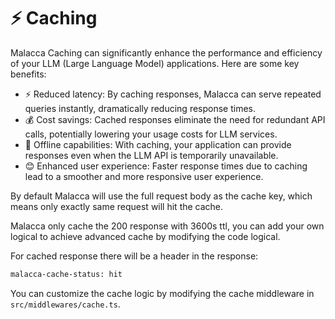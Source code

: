 # ⚡ Caching

Malacca Caching can significantly enhance the performance and efficiency of your LLM (Large Language Model) applications. Here are some key benefits:

- ⚡️ Reduced latency: By caching responses, Malacca can serve repeated queries instantly, dramatically reducing response times.
- 💰 Cost savings: Cached responses eliminate the need for redundant API calls, potentially lowering your usage costs for LLM services.
- 🔌 Offline capabilities: With caching, your application can provide responses even when the LLM API is temporarily unavailable.
- 😊 Enhanced user experience: Faster response times due to caching lead to a smoother and more responsive user experience.

By default Malacca will use the full request body as the cache key, which means only exactly same request will hit the cache.

Malacca only cache the 200 response with 3600s ttl, you can add your own logical to achieve advanced cache by modifying the code logical. 

For cached response there will be a header in the response:

```bash
malacca-cache-status: hit
```

You can customize the cache logic by modifying the cache middleware in `src/middlewares/cache.ts`.
